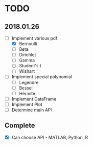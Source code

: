 # TODO

## 2018.01.26

- [ ] Implement various pdf
    - [x] Bernoulli
    - [ ] Beta
    - [ ] Dirichlet
    - [ ] Gamma
    - [ ] Student's t
    - [ ] Wishart
- [ ] Implement special polynomial
    - [ ] Legendre
    - [ ] Bessel
    - [ ] Hermite
- [ ] Implement DataFrame
- [ ] Implement Plot
- [ ] Determine main API

## Complete
- [x] Can choose API - MATLAB, Python, R
